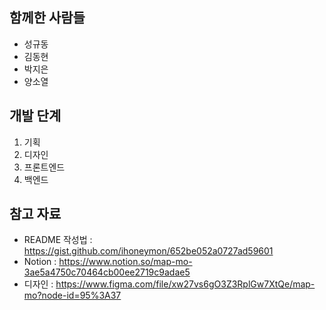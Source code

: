 함께한 사람들
-------------
* 성규동
* 김동현
* 박지은
* 양소열

개발 단계
-------------
1. 기획
2. 디자인
3. 프론트엔드
4. 백엔드

참고 자료
-------------
* README 작성법 : https://gist.github.com/ihoneymon/652be052a0727ad59601
* Notion : https://www.notion.so/map-mo-3ae5a4750c70464cb00ee2719c9adae5
* 디자인 : https://www.figma.com/file/xw27vs6gO3Z3RplGw7XtQe/map-mo?node-id=95%3A37
